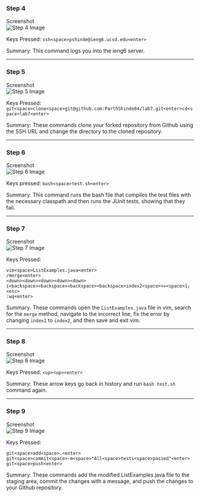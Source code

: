### Step 4

Screenshot  
![Step 4 Image](https://parthshinde04.github.io/cse15l-lab-reports/lab-report-4/images/Image-1.png)

Keys Pressed: `ssh<space>pshinde@ieng6.ucsd.edu<enter>`

Summary: This command logs you into the ieng6 server.

---

### Step 5

Screenshot  
![Step 5 Image](https://parthshinde04.github.io/cse15l-lab-reports/lab-report-4/images/Image-2.png)

Keys Pressed: `git<space>clone<space>git@github.com:ParthShinde04/lab7.git<enter>cd<space>lab7<enter>`

Summary: These commands clone your forked repository from Github using the SSH 
URL and change the directory to the cloned repository.

---

### Step 6

Screenshot  
![Step 6 Image](https://parthshinde04.github.io/cse15l-lab-reports/lab-report-4/images/Image-3.png)

Keys pressed: `bash<space>test.sh<enter>`

Summary: This command runs the bash file that compiles the test files with the 
necessary classpath and then runs the JUnit tests, showing that they fail.

---

### Step 7

Screenshot  
![Step 7 Image](https://parthshinde04.github.io/cse15l-lab-reports/lab-report-4/images/Image-4.png)

Keys Pressed:
```
vim<space>ListExamples.java<enter>
/merge<enter>
<down><down><down><down><down>
i<backspace><backspace><backspace><backspace>index2<space>+=<space>1;<esc>
:wq<enter>
```

Summary: These commands open the `ListExamples.java` file in vim, search for the `merge` method, navigate to the incorrect line, fix the error by changing `index1` to `index2`, and then save and exit vim.

---

### Step 8

Screenshot\
![Step 8 Image](https://parthshinde04.github.io/cse15l-lab-reports/lab-report-4/images/Image-5.png)

Keys Pressed: `<up><up><enter>`

Summary: These arrow keys go back in history and run `bash test.sh` command again.

---

### Step 9

Screenshot  
![Step 9 Image](https://parthshinde04.github.io/cse15l-lab-reports/lab-report-4/images/Image-6.png)

Keys Pressed:
```
git<space>add<space>.<enter>
git<space>commit<space>-m<space>"All<space>tests<space>passed"<enter>
git<space>push<enter>
```

Summary: These commands add the modified ListExamples.java file to the staging area, 
commit the changes with a message, and push the changes to your Github repository.